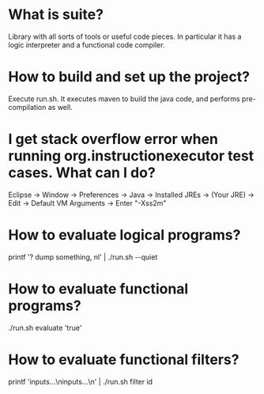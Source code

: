 # What is suite?

Library with all sorts of tools or useful code pieces. In particular it has a logic interpreter and a functional code compiler.


# How to build and set up the project?

Execute run.sh. It executes maven to build the java code, and performs pre-compilation as well.


# I get stack overflow error when running org.instructionexecutor test cases. What can I do?

Eclipse -> Window -> Preferences -> Java -> Installed JREs -> (Your JRE)
-> Edit -> Default VM Arguments -> Enter "-Xss2m"


# How to evaluate logical programs?

printf '? dump something, nl' | ./run.sh --quiet


# How to evaluate functional programs?

./run.sh evaluate 'true'


# How to evaluate functional filters?

printf 'inputs...\ninputs...\n' | ./run.sh filter id
